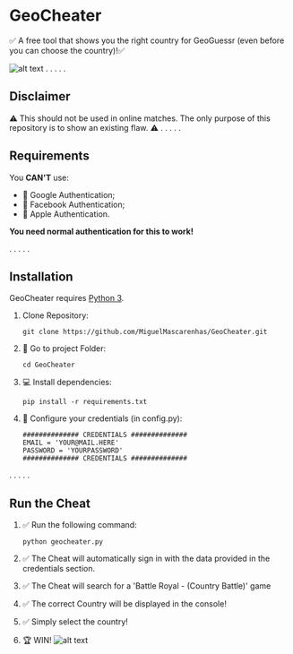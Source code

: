 # GeoCheater
✅ A free tool that shows you the right country for GeoGuessr (even before you can choose the country)!✅

![alt text](https://camo.githubusercontent.com/c495117bd2e4ac72feac3c6dac62da77f566c3c8d2f4790632d5504a72314a58/68747470733a2f2f696d322e657a6769662e636f6d2f746d702f657a6769662d322d6633343238666433346666662e676966 "GeoCheater")
.
.
.
.
.
## Disclaimer
⚠️ This should not be used in online matches. The only purpose of this repository is to show an existing flaw. ⚠️
.
.
.
.
.
## Requirements
You **CAN'T** use:
* 🔎 Google Authentication;
* 👤 Facebook Authentication;
* 🍎 Apple Authentication. 
 
**You need normal authentication for this to work!**

.
.
.
.
.
## Installation
GeoCheater requires [Python 3](https://www.python.org/downloads/release/python-379/).

1. Clone Repository:
    ```
    git clone https://github.com/MiguelMascarenhas/GeoCheater.git
    ```

2. 📂 Go to project Folder:
    ```
    cd GeoCheater
    ```

3. 💻 Install dependencies:
    ```
    pip install -r requirements.txt
    ```

4. 🔑 Configure your credentials (in config.py):
    ```
    ############## CREDENTIALS ##############
    EMAIL = 'YOUR@MAIL.HERE'
    PASSWORD = 'YOURPASSWORD'
    ############## CREDENTIALS ##############
    ```
.
.
.
.
.
## Run the Cheat

1. ✅  Run the following command:
    ```
    python geocheater.py
    ```
2. ✅ The Cheat will automatically sign in with the data provided in the credentials section.

3. ✅ The Cheat will search for a 'Battle Royal - (Country Battle)' game

4. ✅ The correct Country will be displayed in the console!

5. ✅ Simply select the country!

6. 🏆 WIN!
    ![alt text](https://www.linkpicture.com/q/win.png "WIN")    
